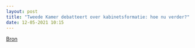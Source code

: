 ```yaml
---
layout: post
title: "Tweede Kamer debatteert over kabinetsformatie: hoe nu verder?"
date: 12-05-2021 10:15
---
```


[Bron](https://nos.nl/liveblog/2380374-debat-over-kabinetsformatie-hoe-wil-de-tweede-kamer-verder)

